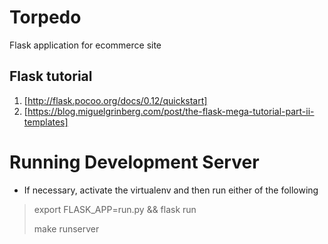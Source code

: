 Torpedo
=======

Flask application for ecommerce site


Flask tutorial
--------------
1. [http://flask.pocoo.org/docs/0.12/quickstart]
2. [https://blog.miguelgrinberg.com/post/the-flask-mega-tutorial-part-ii-templates]


Running Development Server
==========================
- If necessary, activate the virtualenv and then run either of the following
> export FLASK_APP=run.py && flask run
> 
> make runserver
